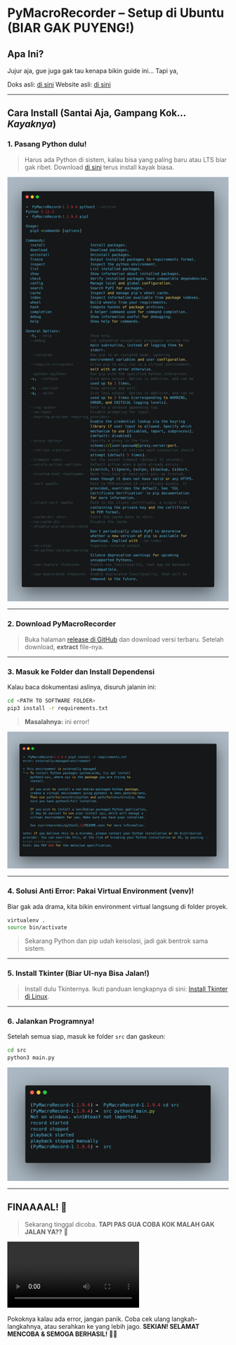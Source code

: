 # PyMacroRecorder – Setup di Ubuntu (BIAR GAK PUYENG!)

## Apa Ini?
Jujur aja, gue juga gak tau kenapa bikin guide ini… Tapi ya, 

Doks asli: [di sini](https://github.com/LOUDO56/PyMacroRecord)
Website asli: [di sini](www.pymacrorecord.com/)

---

## Cara Install (Santai Aja, Gampang Kok... *Kayaknya*)

### **1. Pasang Python dulu!**
> Harus ada Python di sistem, kalau bisa yang paling baru atau LTS biar gak ribet. 
> Download [di sini](https://www.python.org/downloads/) terus install kayak biasa.

![Python Install](assets/python3_--version_pip.png)

---

### **2. Download PyMacroRecorder**
> Buka halaman [release di GitHub](https://github.com/LOUDO56/PyMacroRecord/releases) dan download versi terbaru.
> Setelah download, **extract** file-nya.

---

### **3. Masuk ke Folder dan Install Dependensi**
Kalau baca dokumentasi aslinya, disuruh jalanin ini:

```bash
cd <PATH TO SOFTWARE FOLDER>
pip3 install -r requirements.txt
```
> **Masalahnya:** ini error!

![Error](assets/external-managed-env.png) 

---

### **4. Solusi Anti Error: Pakai Virtual Environment (venv)!**  
Biar gak ada drama, kita bikin environment virtual langsung di folder proyek.

```bash
virtualenv .
source bin/activate
```
> Sekarang Python dan pip udah keisolasi, jadi gak bentrok sama sistem.

---

### **5. Install Tkinter (Biar UI-nya Bisa Jalan!)**
> Install dulu Tkinternya.
> Ikuti panduan lengkapnya di sini: [Install Tkinter di Linux](https://www.pythonguis.com/installation/install-tkinter-linux/).

---

### **6. Jalankan Programnya!**
Setelah semua siap, masuk ke folder `src` dan gaskeun:

```bash
cd src
python3 main.py
```
![Main.py Jalan](assets/start-main-py.png)

---

## **FINAAAAL!** 🚀
> Sekarang tinggal dicoba. **TAPI PAS GUA COBA KOK MALAH GAK JALAN YA??** 🤡 

![Demo](assets/usage-demo.webm) 

Pokoknya kalau ada error, jangan panik. Coba cek ulang langkah-langkahnya, atau serahkan ke yang lebih jago. 
**SEKIAN! SELAMAT MENCOBA & SEMOGA BERHASIL!** 🎉🔥
